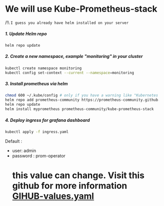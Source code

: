 # We will use Kube-Prometheus-stack

/!\ `I guess you already have helm installed on your server` 

##### 1. Update Helm repo 
```sh
helm repo update
```
##### 2. Create a new namespace, example "monitoring" in your cluster
```sh
kubectl create namespace monitoring
kubectl config set-context --current --namespace=monitoring
``` 
##### 3. Install prometheus via helm
```sh
chmod 600 ~/.kube/config # only if you have a warning like "Kubernetes configuration file is group-readable. This is insecure ..."
helm repo add prometheus-community https://prometheus-community.github.io/helm-charts
helm repo update
helm install myprometheus prometheus-community/kube-prometheus-stack
```
##### 4. Deploy ingress for grafana dashboard
```sh
kubectl apply -f ingress.yaml
```
Default :
- user: admin
- password : prom-operator 
  # this value can change. Visit this github for more information [GIHUB-values.yaml](https://github.com/prometheus-community/helm-charts/blob/main/charts/kube-prometheus-stack/values.yaml)

